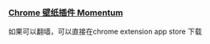 ### [Chrome 壁纸插件 Momentum](https://github.com/froginwell/chrome_extensions/blob/master/extensions/Momentum_v0.95.0.crx)

如果可以翻墙，可以直接在chrome extension app store 下载
